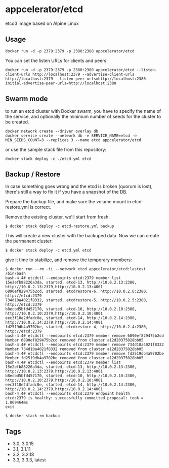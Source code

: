 # appcelerator/etcd

etcd3 image based on Alpine Linux

## Usage

    docker run -d -p 2379:2379 -p 2380:2380 appcelerator/etcd

You can set the listen URLs for clients and peers:

    docker run -d -p 2379:2379 -p 2380:2380 appcelerator/etcd --listen-client-urls http://localhost:2379 --advertise-client-urls http://localhost:2379 --listen-peer-urls=http://localhost:2380 --initial-advertise-peer-urls=http://localhost:2380

## Swarm mode

to run an etcd cluster with Docker swarm, you have to specify the name of the service, and optionally the minimum number of seeds for the cluster to be created.

    docker network create --driver overlay db
    docker service create --network db -e SERVICE_NAME=etcd -e MIN_SEEDS_COUNT=3 --replicas 3 --name etcd appcelerator/etcd

or use the sample stack file from this repository:

    docker stack deploy -c ./etcd.yml etcd

## Backup / Restore

In case something goes wrong and the etcd is broken (quorum is lost), there's still a way to fix it if you have a snapshot of the DB.

Prepare the backup file, and make sure the volume mount in etcd-restore.yml is correct.

Remove the existing cluster, we'll start from fresh.

    $ docker stack deploy -c etcd-restore.yml backup

This will create a new cluster with the backuped data. Now we can create the permanent cluster:

    $ docker stack deploy -c etcd.yml etcd

give it time to stabilize, and remove the temporary members:

    $ docker run --rm -ti --network etcd appcelerator/etcd:lastest /bin/bash
    bash-4.4# etcdctl --endpoints etcd:2379 member list
    15e2efb88226a3da, started, etcd-13, http://10.0.2.13:2380, http://10.0.2.13:2379,http://10.0.2.13:4001
    6890ef829475b2cd, started, etcdrestore-6, http://10.0.2.6:2380, http://etcd:2379
    734d10a4021f8332, started, etcdrestore-5, http://10.0.2.5:2380, http://etcd:2379
    b8ecbd5bfd457170, started, etcd-10, http://10.0.2.10:2380, http://10.0.2.10:2379,http://10.0.2.10:4001
    eec3f10e2dfadc0e, started, etcd-14, http://10.0.2.14:2380, http://10.0.2.14:2379,http://10.0.2.14:4001
    fd2519db4a9702be, started, etcdrestore-4, http://10.0.2.4:2380, http://etcd:2379
    bash-4.4# etcdctl --endpoints etcd:2379 member remove 6890ef829475b2cd
    Member 6890ef829475b2cd removed from cluster a12d20375028bb05
    bash-4.4# etcdctl --endpoints etcd:2379 member remove 734d10a4021f8332
    Member 734d10a4021f8332 removed from cluster a12d20375028bb05
    bash-4.4# etcdctl --endpoints etcd:2379 member remove fd2519db4a9702be
    Member fd2519db4a9702be removed from cluster a12d20375028bb05
    bash-4.4# etcdctl --endpoints etcd:2379 member list
    15e2efb88226a3da, started, etcd-13, http://10.0.2.13:2380, http://10.0.2.13:2379,http://10.0.2.13:4001
    b8ecbd5bfd457170, started, etcd-10, http://10.0.2.10:2380, http://10.0.2.10:2379,http://10.0.2.10:4001
    eec3f10e2dfadc0e, started, etcd-14, http://10.0.2.14:2380, http://10.0.2.14:2379,http://10.0.2.14:4001
    bash-4.4# etcdctl --endpoints etcd:2379 endpoint health
    etcd:2379 is healthy: successfully committed proposal: took = 1.869464ms
    exit

    $ docker stack rm backup

## Tags

- 3.0, 3.0.15
- 3.1, 3.1.11
- 3.2, 3.2.18
- 3.3, 3.3.3, latest
